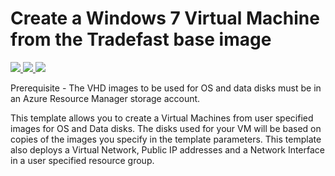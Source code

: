 # Create a Windows 7 Virtual Machine from the Tradefast base image

<a href="https://portal.azure.com/#create/Microsoft.Template/uri/https%3A%2F%2Fraw.githubusercontent.com%2Fiandow%2Ftradefast-azure-quickstart%2Fmaster%2Fazuredeploy.json" target="_blank">
    <img src="http://azuredeploy.net/deploybutton.png"/>
</a>
<a href="http://armviz.io/#/?load=https%3A%2F%2Fraw.githubusercontent.com%2Fiandow%2Ftradefast-azure-quickstart%2Fmaster%2Fazuredeploy.json" target="_blank">
    <img src="http://armviz.io/visualizebutton.png"/>
</a>

<a href="http://armviz.io/#/?load=https%3A%2F%2Fraw.githubusercontent.com%2FAzure%2Fazure-quickstart-templates%2Fmaster%2F101-vm-from-user-image%2Fazuredeploy.json" target="_blank">
    <img src="http://armviz.io/visualizebutton.png"/>
</a>


Prerequisite - The VHD images to be used for OS and data disks must be in an Azure Resource Manager storage account.

This template allows you to create a Virtual Machines from user specified images for OS and Data disks. The disks used for your VM will be based on copies of the images you specify in the template parameters. This template also deploys a Virtual Network, Public IP addresses and a Network Interface in a user specified resource group.

